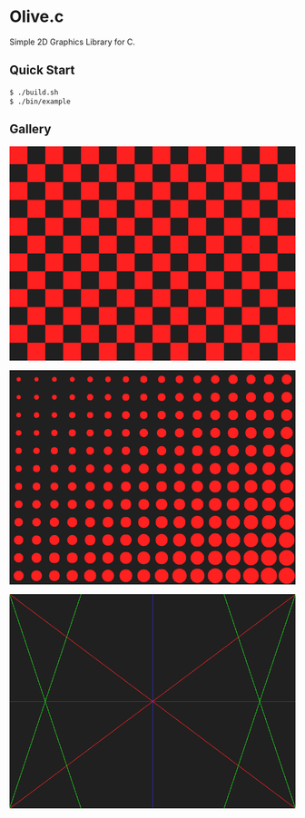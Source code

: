 # Olive.c

Simple 2D Graphics Library for C.

## Quick Start

```console
$ ./build.sh
$ ./bin/example
```

## Gallery

![checker](./imgs/checker.png)

![circle](./imgs/circle.png)

![lines](./imgs/lines.png)
